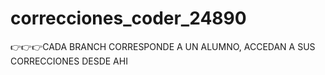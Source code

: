 # correcciones_coder_24890

👉👉👉CADA BRANCH CORRESPONDE A UN ALUMNO, ACCEDAN A SUS CORRECCIONES DESDE AHI
